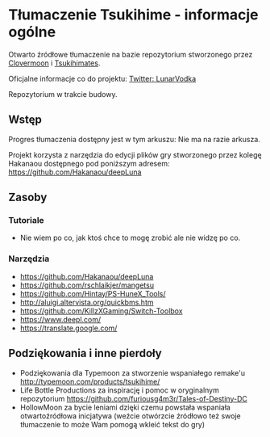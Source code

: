 # Tłumaczenie Tsukihime - informacje ogólne

Otwarto źródłowe tłumaczenie na bazie repozytorium stworzonego przez [Clovermoon](https://twitter.com/CloverMoonTL) i [Tsukihimates](https://twitter.com/tsukihimates).

Oficjalne informacje co do projektu: [Twitter: LunarVodka](https://twitter.com/LunarVodka/)

Repozytorium w trakcie budowy.

## Wstęp

Progres tłumaczenia dostępny jest w tym arkuszu: Nie ma na razie arkusza.

Projekt korzysta z narzędzia do edycji plików gry stworzonego przez kolegę Hakanaou dostępnego pod poniższym adresem:
https://github.com/Hakanaou/deepLuna

## Zasoby
### Tutoriale
* Nie wiem po co, jak ktoś chce to mogę zrobić ale nie widzę po co.

### Narzędzia
* https://github.com/Hakanaou/deepLuna
* https://github.com/rschlaikjer/mangetsu
* https://github.com/Hintay/PS-HuneX_Tools/
* http://aluigi.altervista.org/quickbms.htm
* https://github.com/KillzXGaming/Switch-Toolbox
* https://www.deepl.com/
* https://translate.google.com/

## Podziękowania i inne pierdoły
* Podziękowania dla Typemoon za stworzenie wspaniałego remake'u http://typemoon.com/products/tsukihime/
* Life Bottle Productions za inspirację i pomoc w oryginalnym repozytorium https://github.com/furiousg4m3r/Tales-of-Destiny-DC
* HollowMoon za bycie leniami dzięki czemu powstała wspaniała otwartoźródłowa inicjatywa (weźcie otwórzcie źródłowo też swoje tłumaczenie to może Wam pomogą wkleić tekst do gry)
